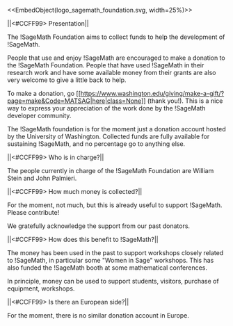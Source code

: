 <<EmbedObject(logo_sagemath_foundation.svg, width=25%)>>

||<#CCFF99> Presentation||

The !SageMath Foundation aims to collect funds to help the development of !SageMath.

People that use and enjoy !SageMath are encouraged to make a donation to the !SageMath Foundation. People that have used !SageMath in their research work and have some available money from their grants are also very welcome to give a little back to help.

To make a donation, go [[https://www.washington.edu/giving/make-a-gift/?page=make&Code=MATSAG|here|class=None]] (thank you!). This is a nice way to express your appreciation of the work done by the !SageMath developer community.

The !SageMath foundation is for the moment just a donation account hosted by the University of Washington. Collected funds are fully available for sustaining !SageMath, and no percentage go to anything else.

||<#CCFF99> Who is in charge?||

The people currently in charge of the !SageMath Foundation are William Stein and John Palmieri.

||<#CCFF99> How much money is collected?||

For the moment, not much, but this is already useful to support !SageMath. Please contribute!

We gratefully acknowledge the support from our past donators.

||<#CCFF99> How does this benefit to !SageMath?||

The money has been used in the past to support workshops closely related to !SageMath, in particular some "Women in Sage" workshops. This has also funded the !SageMath booth at some mathematical conferences.

In principle, money can be used to support students, visitors, purchase of equipment, workshops.

||<#CCFF99> Is there an European side?||

For the moment, there is no similar donation account in Europe.
